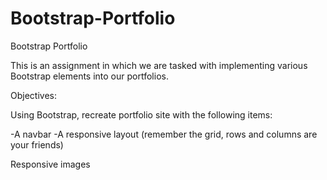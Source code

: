 # Bootstrap-Portfolio
Bootstrap Portfolio

This is an assignment in which we are tasked with implementing various Bootstrap elements into our portfolios. 





Objectives:

Using Bootstrap, recreate portfolio site with the following items:

 -A navbar
 -A responsive layout (remember the grid, rows and columns are your friends)

<!-- eg. On an xs screen, content should take up the entire screen. On sm and larger screens, you should have some margins on the left and right side of the screen. Check out various sites on your mobile device versus your computer to see this in action! -->

Responsive images

<!-- BONUS Using Bootstrap, make a sticky footer and use sub-rows and sub-columns on your portfolio site (Hint: Check out the Bootstrap documentation) -->

<!-- Your Bootstrap solution should minimize use of media queries. -->

<!-- Deploy your new Bootstrap-powered portfolio to GitHub Pages. -->

